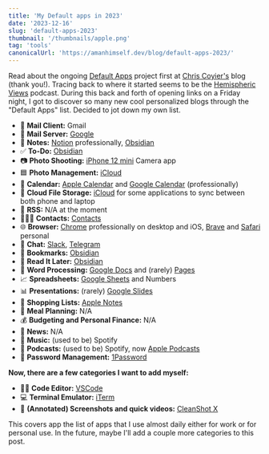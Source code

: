 ```yaml
---
title: 'My Default apps in 2023'
date: '2023-12-16'
slug: 'default-apps-2023'
thumbnail: '/thumbnails/apple.png'
tag: 'tools'
canonicalUrl: 'https://amanhimself.dev/blog/default-apps-2023/'
---
```


Read about the ongoing [Default Apps](https://defaults.rknight.me/) project first at [Chris Coyier's](https://chriscoyier.net/2023/11/25/default-apps-2023/) blog (thank you!). Tracing back to where it started seems to be the [Hemispheric Views](https://listen.hemisphericviews.com/097) podcast. During this back and forth of opening links on a Friday night, I got to discover so many new cool personalized blogs through the "Default Apps" list. Decided to jot down my own list.

- 📨 **Mail Client:** Gmail
- 📮 **Mail Server:** [Google](https://www.google.com/gmail/about/)
- 📝 **Notes:** [Notion](https://notion.so/) professionally, [Obsidian](https://obsidian.md/)
- ✅ **To-Do:** [Obsidian](https://obsidian.md/)
- 📷 **Photo Shooting:** [iPhone 12 mini](https://www.apple.com/by/iphone-12/specs/) Camera app
- 🟦 **Photo Management:** [iCloud](https://icloud.com/)
- 📆 **Calendar:** [Apple Calendar](https://apps.apple.com/us/app/calendar/id1108185179) and [Google Calendar](https://calendar.google.com/) (professionally)
- 📁 **Cloud File Storage:** [iCloud](https://icloud.com/) for some applications to sync between both phone and laptop
- 📖 **RSS:** N/A at the moment
- 🙍🏻‍♂️ **Contacts:** [Contacts](https://apps.apple.com/us/app/contacts/id1069512615)
- 🌐 **Browser:** [Chrome](https://www.google.com/chrome/) professionally on desktop and iOS, [Brave](https://brave.com/) and [Safari](https://www.apple.com/in/safari/) personal
- 💬 **Chat:** [Slack](https://slack.com/), [Telegram](https://web.telegram.org/)
- 🔖 **Bookmarks:** [Obsidian](https://obsidian.md/)
- 📑 **Read It Later:** [Obsidian](https://obsidian.md/)
- 📜 **Word Processing:** [Google Docs](https://docs.google.com/) and (rarely) [Pages](https://www.apple.com/pages/)
- 📈 **Spreadsheets:** [Google Sheets](https://sheets.google.com/) and Numbers
- 📊 **Presentations:** (rarely) [Google Slides](https://slides.google.com)
- 🛒 **Shopping Lists:** [Apple Notes](https://apps.apple.com/us/app/notes/id1110145109)
- 🍴 **Meal Planning:** N/A
- 💰 **Budgeting and Personal Finance:** N/A
- 📰 **News:** N/A
- 🎵 **Music:** (used to be) Spotify
- 🎤 **Podcasts:** (used to be) Spotify, now [Apple Podcasts](https://www.apple.com/in/apple-podcasts/)
- 🔐 **Password Management:** [1Password](https://1password.com/)

**Now, there are a few categories I want to add myself:**

- 🧑‍💻 **Code Editor:** [VSCode](https://code.visualstudio.com/)
- 💻 **Terminal Emulator:** [iTerm](https://iterm2.com/)
- 🌌 **(Annotated) Screenshots and quick videos:** [CleanShot X](https://cleanshot.com/)

This covers app the list of apps that I use almost daily either for work or for personal use. In the future, maybe I'll add a couple more categories to this post.
